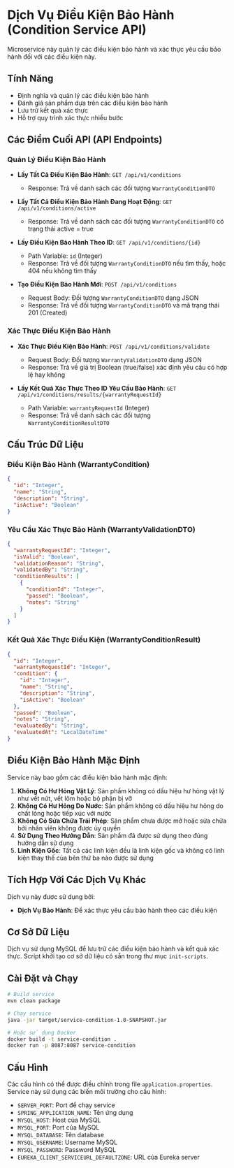 # Dịch Vụ Điều Kiện Bảo Hành (Condition Service API)

Microservice này quản lý các điều kiện bảo hành và xác thực yêu cầu bảo hành đối với các điều kiện này.

## Tính Năng

- Định nghĩa và quản lý các điều kiện bảo hành
- Đánh giá sản phẩm dựa trên các điều kiện bảo hành
- Lưu trữ kết quả xác thực
- Hỗ trợ quy trình xác thực nhiều bước

## Các Điểm Cuối API (API Endpoints)

### Quản Lý Điều Kiện Bảo Hành

- **Lấy Tất Cả Điều Kiện Bảo Hành**: `GET /api/v1/conditions`
  - Response: Trả về danh sách các đối tượng `WarrantyConditionDTO`

- **Lấy Tất Cả Điều Kiện Bảo Hành Đang Hoạt Động**: `GET /api/v1/conditions/active`
  - Response: Trả về danh sách các đối tượng `WarrantyConditionDTO` có trạng thái active = true

- **Lấy Điều Kiện Bảo Hành Theo ID**: `GET /api/v1/conditions/{id}`
  - Path Variable: `id` (Integer)
  - Response: Trả về đối tượng `WarrantyConditionDTO` nếu tìm thấy, hoặc 404 nếu không tìm thấy

- **Tạo Điều Kiện Bảo Hành Mới**: `POST /api/v1/conditions`
  - Request Body: Đối tượng `WarrantyConditionDTO` dạng JSON
  - Response: Trả về đối tượng `WarrantyConditionDTO` và mã trạng thái 201 (Created)

### Xác Thực Điều Kiện Bảo Hành

- **Xác Thực Điều Kiện Bảo Hành**: `POST /api/v1/conditions/validate`
  - Request Body: Đối tượng `WarrantyValidationDTO` dạng JSON
  - Response: Trả về giá trị Boolean (true/false) xác định yêu cầu có hợp lệ hay không

- **Lấy Kết Quả Xác Thực Theo ID Yêu Cầu Bảo Hành**: `GET /api/v1/conditions/results/{warrantyRequestId}`
  - Path Variable: `warrantyRequestId` (Integer)
  - Response: Trả về danh sách các đối tượng `WarrantyConditionResultDTO`

## Cấu Trúc Dữ Liệu

### Điều Kiện Bảo Hành (WarrantyCondition)

```json
{
  "id": "Integer",
  "name": "String",
  "description": "String",
  "isActive": "Boolean"
}
```

### Yêu Cầu Xác Thực Bảo Hành (WarrantyValidationDTO)

```json
{
  "warrantyRequestId": "Integer",
  "isValid": "Boolean",
  "validationReason": "String",
  "validatedBy": "String",
  "conditionResults": [
    {
      "conditionId": "Integer",
      "passed": "Boolean",
      "notes": "String"
    }
  ]
}
```

### Kết Quả Xác Thực Điều Kiện (WarrantyConditionResult)

```json
{
  "id": "Integer",
  "warrantyRequestId": "Integer",
  "condition": {
    "id": "Integer",
    "name": "String",
    "description": "String",
    "isActive": "Boolean"
  },
  "passed": "Boolean",
  "notes": "String",
  "evaluatedBy": "String",
  "evaluatedAt": "LocalDateTime"
}
```

## Điều Kiện Bảo Hành Mặc Định

Service này bao gồm các điều kiện bảo hành mặc định:
1. **Không Có Hư Hỏng Vật Lý**: Sản phẩm không có dấu hiệu hư hỏng vật lý như vết nứt, vết lõm hoặc bộ phận bị vỡ
2. **Không Có Hư Hỏng Do Nước**: Sản phẩm không có dấu hiệu hư hỏng do chất lỏng hoặc tiếp xúc với nước
3. **Không Có Sửa Chữa Trái Phép**: Sản phẩm chưa được mở hoặc sửa chữa bởi nhân viên không được ủy quyền
4. **Sử Dụng Theo Hướng Dẫn**: Sản phẩm đã được sử dụng theo đúng hướng dẫn sử dụng
5. **Linh Kiện Gốc**: Tất cả các linh kiện đều là linh kiện gốc và không có linh kiện thay thế của bên thứ ba nào được sử dụng

## Tích Hợp Với Các Dịch Vụ Khác

Dịch vụ này được sử dụng bởi:
- **Dịch Vụ Bảo Hành**: Để xác thực yêu cầu bảo hành theo các điều kiện

## Cơ Sở Dữ Liệu

Dịch vụ sử dụng MySQL để lưu trữ các điều kiện bảo hành và kết quả xác thực. Script khởi tạo cơ sở dữ liệu có sẵn trong thư mục `init-scripts`.

## Cài Đặt và Chạy

```bash
# Build service
mvn clean package

# Chạy service
java -jar target/service-condition-1.0-SNAPSHOT.jar

# Hoặc sử dụng Docker
docker build -t service-condition .
docker run -p 8087:8087 service-condition
```

## Cấu Hình

Các cấu hình có thể được điều chỉnh trong file `application.properties`. Service này sử dụng các biến môi trường cho cấu hình:

- `SERVER_PORT`: Port để chạy service
- `SPRING_APPLICATION_NAME`: Tên ứng dụng
- `MYSQL_HOST`: Host của MySQL
- `MYSQL_PORT`: Port của MySQL
- `MYSQL_DATABASE`: Tên database
- `MYSQL_USERNAME`: Username MySQL
- `MYSQL_PASSWORD`: Password MySQL
- `EUREKA_CLIENT_SERVICEURL_DEFAULTZONE`: URL của Eureka server